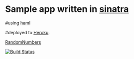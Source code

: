 # Sample app written in [sinatra](http://www.sinatrab.com)

#using [haml](http://haml-lang.com)

#deployed to [Heroku](http://heroku.com).

[RandomNumbers](http://randomnumbers.heroku.com)

[![Build Status](https://secure.travis-ci.org/jmeridth/randomnumbers.png?branch=master)](http://travis-ci.org/#!/jmeridth/randomnumbers)
